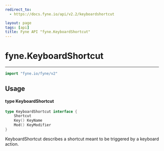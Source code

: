 ```yaml
---
redirect_to:
  - https://docs.fyne.io/api/v2.2/keyboardshortcut

layout: page
tags: [api]
title: Fyne API "fyne.KeyboardShortcut"
---
```



# fyne.KeyboardShortcut
---
```go
import "fyne.io/fyne/v2"
```

## Usage

#### type KeyboardShortcut

```go
type KeyboardShortcut interface {
	Shortcut
	Key() KeyName
	Mod() KeyModifier
}
```

KeyboardShortcut describes a shortcut meant to be triggered by a keyboard action.
